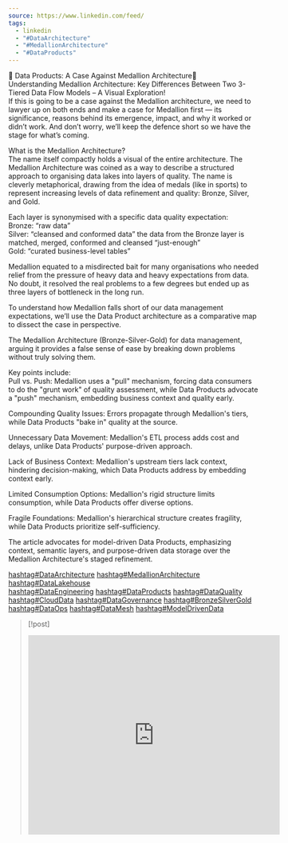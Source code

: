 ```yaml
---
source: https://www.linkedin.com/feed/
tags:
  - linkedin
  - "#DataArchitecture"
  - "#MedallionArchitecture"
  - "#DataProducts"
---
```

🚀 Data Products: A Case Against Medallion Architecture🚀  
Understanding Medallion Architecture: Key Differences Between Two 3-Tiered Data Flow Models – A Visual Exploration!  
If this is going to be a case against the Medallion architecture, we need to lawyer up on both ends and make a case for Medallion first — its significance, reasons behind its emergence, impact, and why it worked or didn’t work. And don’t worry, we’ll keep the defence short so we have the stage for what’s coming.  
  
What is the Medallion Architecture?  
The name itself compactly holds a visual of the entire architecture. The  
Medallion Architecture was coined as a way to describe a structured approach to organising data lakes into layers of quality. The name is cleverly metaphorical, drawing from the idea of medals (like in sports) to represent increasing levels of data refinement and quality: Bronze, Silver, and Gold.  
  
Each layer is synonymised with a specific data quality expectation:  
Bronze: “raw data”  
Silver: “cleansed and conformed data” the data from the Bronze layer is matched, merged, conformed and cleansed “just-enough”  
Gold: “curated business-level tables”  
  
Medallion equated to a misdirected bait for many organisations who needed relief from the pressure of heavy data and heavy expectations from data. No doubt, it resolved the real problems to a few degrees but ended up as three layers of bottleneck in the long run.  
  
To understand how Medallion falls short of our data management expectations, we’ll use the Data Product architecture as a comparative map to dissect the case in perspective.  
  
The Medallion Architecture (Bronze-Silver-Gold) for data management, arguing it provides a false sense of ease by breaking down problems without truly solving them.  
  
Key points include:  
Pull vs. Push: Medallion uses a "pull" mechanism, forcing data consumers to do the "grunt work" of quality assessment, while Data Products advocate a "push" mechanism, embedding business context and quality early.  
  
Compounding Quality Issues: Errors propagate through Medallion's tiers, while Data Products "bake in" quality at the source.  
  
Unnecessary Data Movement: Medallion's ETL process adds cost and delays, unlike Data Products' purpose-driven approach.  
  
Lack of Business Context: Medallion's upstream tiers lack context, hindering decision-making, which Data Products address by embedding context early.  
  
Limited Consumption Options: Medallion's rigid structure limits consumption, while Data Products offer diverse options.  
  
Fragile Foundations: Medallion's hierarchical structure creates fragility, while Data Products prioritize self-sufficiency.  
  
The article advocates for model-driven Data Products, emphasizing context, semantic layers, and purpose-driven data storage over the Medallion Architecture's staged refinement.  
  
[hashtag#DataArchitecture](https://www.linkedin.com/feed/hashtag/?keywords=dataarchitecture&highlightedUpdateUrns=urn%3Ali%3Aactivity%3A7307006208421371904) [hashtag#MedallionArchitecture](https://www.linkedin.com/feed/hashtag/?keywords=medallionarchitecture&highlightedUpdateUrns=urn%3Ali%3Aactivity%3A7307006208421371904) [hashtag#DataLakehouse](https://www.linkedin.com/feed/hashtag/?keywords=datalakehouse&highlightedUpdateUrns=urn%3Ali%3Aactivity%3A7307006208421371904)  
[hashtag#DataEngineering](https://www.linkedin.com/feed/hashtag/?keywords=dataengineering&highlightedUpdateUrns=urn%3Ali%3Aactivity%3A7307006208421371904) [hashtag#DataProducts](https://www.linkedin.com/feed/hashtag/?keywords=dataproducts&highlightedUpdateUrns=urn%3Ali%3Aactivity%3A7307006208421371904) [hashtag#DataQuality](https://www.linkedin.com/feed/hashtag/?keywords=dataquality&highlightedUpdateUrns=urn%3Ali%3Aactivity%3A7307006208421371904)  
[hashtag#CloudData](https://www.linkedin.com/feed/hashtag/?keywords=clouddata&highlightedUpdateUrns=urn%3Ali%3Aactivity%3A7307006208421371904) [hashtag#DataGovernance](https://www.linkedin.com/feed/hashtag/?keywords=datagovernance&highlightedUpdateUrns=urn%3Ali%3Aactivity%3A7307006208421371904) [hashtag#BronzeSilverGold](https://www.linkedin.com/feed/hashtag/?keywords=bronzesilvergold&highlightedUpdateUrns=urn%3Ali%3Aactivity%3A7307006208421371904)  
[hashtag#DataOps](https://www.linkedin.com/feed/hashtag/?keywords=dataops&highlightedUpdateUrns=urn%3Ali%3Aactivity%3A7307006208421371904) [hashtag#DataMesh](https://www.linkedin.com/feed/hashtag/?keywords=datamesh&highlightedUpdateUrns=urn%3Ali%3Aactivity%3A7307006208421371904) [hashtag#ModelDrivenData](https://www.linkedin.com/feed/hashtag/?keywords=modeldrivendata&highlightedUpdateUrns=urn%3Ali%3Aactivity%3A7307006208421371904)
> [!post] 
> <iframe src="https://www.linkedin.com/embed/feed/update/urn:li:share:7307006207129489408?collapsed=1" height="399" width="504" frameborder="0" allowfullscreen="" title="Embedded post"></iframe>
